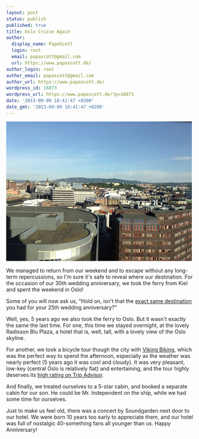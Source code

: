 ```yaml
---
layout: post
status: publish
published: true
title: Oslo Cruise Again
author:
  display_name: PapaScott
  login: root
  email: papascott@gmail.com
  url: https://www.papascott.de/
author_login: root
author_email: papascott@gmail.com
author_url: https://www.papascott.de/
wordpress_id: 16873
wordpress_url: https://www.papascott.de/?p=16873
date: '2013-09-09 18:41:47 +0200'
date_gmt: '2013-09-09 16:41:47 +0200'
---
```

<p><a href="/wordpress/wp-content/uploads/2013/09/9711707806_0e85cf2051.jpg"><img src="/wordpress/wp-content/uploads/2013/09/9711707806_0e85cf2051.jpg" alt="9711707806_0e85cf2051" width="500" height="374" class="aligncenter size-full wp-image-16876" /></a></p>
<p>We managed to return from our weekend and to escape without any long-term repercussions, so I'm sure it's safe to reveal where our destination. For the occasion of our 30th wedding anniversary, we took the ferry from Kiel and spent the weekend in Oslo!</p>
<p>Some of you will now ask us, "Hold on, isn't that the <a href="/archives/2008/09/08/oslo-cruise/">exact same destination</a> you had for your 25th wedding anniversary?"</p>
<p>Well, yes, 5 years ago we also took the ferry to Oslo. But it wasn't exactly the same the last time. For one, this time we stayed overnight, at the lovely Radisson Blu Plaza, a hotel that is, well, tall, with a lovely view of the Oslo skyline.</p>
<p>For another, we took a bicycle tour though the city with <a href="http://vikingbikingoslo.com/" title="Viking Biking">Viking Biking</a>, which was the perfect way to spend the afternoon, especially as the weather was nearly perfect (5 years ago it was cool and cloudy). It was very pleasant, low-key (central Oslo is relatively flat) and entertaining, and the tour highly deserves its <a href="http://www.tripadvisor.com/Attraction_Review-g190479-d2697659-Reviews-Viking_Biking-Oslo_Eastern_Norway.html#REVIEWS">high rating on Trip Advisor</a>.</p>
<p>And finally, we treated ourselves to a 5-star cabin, and booked a separate cabin for our son. He could be Mr. Independent on the ship, while we had some time for ourselves. </p>
<p>Just to make us feel old, there was a concert by Soundgarden next door to our hotel. We were born 10 years too early to appreciate them, and our hotel was full of nostalgic 40-something fans all younger than us. Happy Anniversary!</p>
